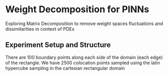# Weight Decomposition for PINNs

Exploring Matrix Decomposition to remove weight spaces fluctuations and dissimilarities in context of PDEs


## Experiment Setup and Structure

There are 100 boundary points along each side of the domain (each edge) of the rectangle. We have 2500 colocation points sampled using the latin hypercube sampling in the cartesian rectangular domain
